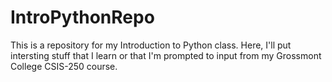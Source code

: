 # IntroPythonRepo
This is a repository for my Introduction to Python class. 
Here, I'll put intersting stuff that I learn or that I'm prompted to input from my Grossmont College CSIS-250 course.
